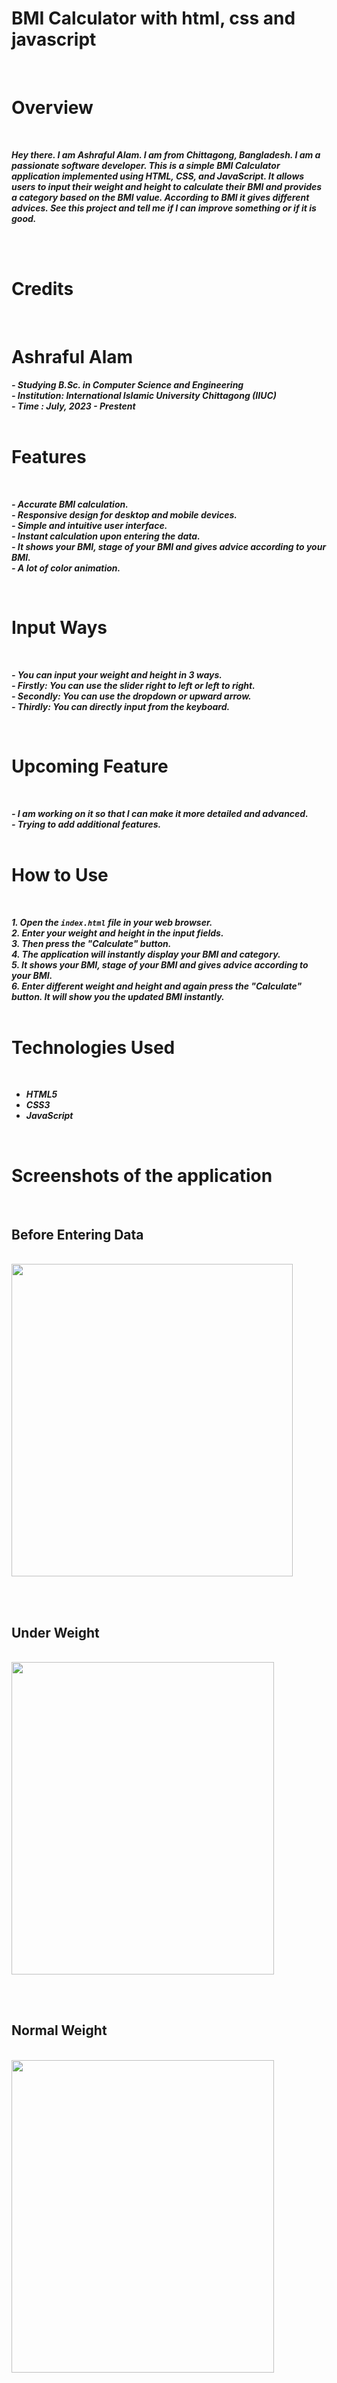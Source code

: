 <br> <br>     




# BMI Calculator with html, css and javascript

<br>   

# Overview
<br>

***Hey there. I am Ashraful Alam. I am from Chittagong, Bangladesh. I am a passionate software developer. This is a simple BMI Calculator application implemented using HTML, CSS, and JavaScript. It allows users to input their weight and height to calculate their BMI and provides a category based on the BMI value. According to BMI it gives different advices. See this project and tell me if I can improve something or if it is good.***

<br> <br> 

# Credits
<br> 

# Ashraful Alam
***- Studying B.Sc. in Computer Science and Engineering***  
***- Institution: International Islamic University Chittagong (IIUC)***  
***- Time : July, 2023 - Prestent***  
<br>

# Features
<br>

***- Accurate BMI calculation.***  
***- Responsive design for desktop and mobile devices.***  
***- Simple and intuitive user interface.***  
***- Instant calculation upon entering the data.***  
***- It shows your BMI, stage of your BMI and gives advice according to your BMI.***  
***- A lot of color animation.***

<br>

# Input Ways
<br>

***- You can input your weight and height in 3 ways.***  
***- Firstly: You can use the slider right to left or left to right.***  
***- Secondly: You can use the dropdown or upward arrow.***  
***- Thirdly: You can directly input from the keyboard.***


<br> 

# Upcoming Feature
<br> 

***- I am working on it so that I can make it more detailed and advanced.***  
***- Trying to add additional features.***  
<br>

# How to Use
<br> 

***1. Open the `index.html` file in your web browser.***  
***2. Enter your weight and height in the input fields.***  
***3. Then press the "Calculate" button.***  
***4. The application will instantly display your BMI and category.***  
***5. It shows your BMI, stage of your BMI and gives advice according to your BMI.***  
***6. Enter different weight and height and again press the "Calculate" button. It will show you the updated BMI instantly.***  
<br>

# Technologies Used
<br> 

- ***HTML5***  
- ***CSS3***  
- ***JavaScript***  

<br> 

# Screenshots of the application
<br> 

## Before Entering Data

<br> 

<img src="https://github.com/ashrafulalam005/BMI-calculator-with-html-css-and-javascript/blob/main/necessary%20img/before%20input.png" height="500" width="450">

<br> <br> 

## Under Weight

<br> 

<img src="https://github.com/ashrafulalam005/BMI-calculator-with-html-css-and-javascript/blob/main/necessary%20img/under%20weight.png" height="500" width="420">

<br> <br> 
## Normal Weight

<br> 

<img src="https://github.com/ashrafulalam005/BMI-calculator-with-html-css-and-javascript/blob/main/necessary%20img/normal%20weight.png" height="500" width="420">

<br> <br> 
## Over Weight

<br> 

<img src="https://github.com/ashrafulalam005/BMI-calculator-with-html-css-and-javascript/blob/main/necessary%20img/overweight.png" height="500" width="420">

<br> <br> 
## Obesity Class I

<br> 

<img src="https://github.com/ashrafulalam005/BMI-calculator-with-html-css-and-javascript/blob/main/necessary%20img/obesity%201.png" height="500" width="420">

<br> <br> 
## Obesity Class II

<br> 

<img src="https://github.com/ashrafulalam005/BMI-calculator-with-html-css-and-javascript/blob/main/necessary%20img/obesity%202.png" height="500" width="420">

<br> <br> 
## Obesity Class III

<br>

<img src="https://github.com/ashrafulalam005/BMI-calculator-with-html-css-and-javascript/blob/main/necessary%20img/obesity%203.png" height="500" width="420">

<br> <br> 
